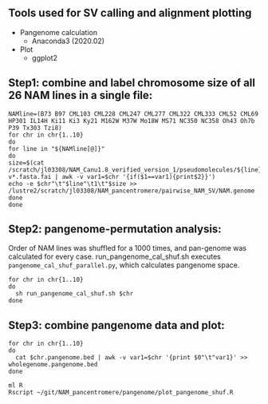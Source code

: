 ## Tools used for SV calling and alignment plotting
- Pangenome calculation
    * Anaconda3 (2020.02)
- Plot
    * ggplot2

## Step1: combine and label chromosome size of all 26 NAM lines in a single file:
```
NAMline=(B73 B97 CML103 CML228 CML247 CML277 CML322 CML333 CML52 CML69 HP301 IL14H Ki11 Ki3 Ky21 M162W M37W Mo18W MS71 NC350 NC358 Oh43 Oh7b P39 Tx303 Tzi8)
for chr in chr{1..10}
do
for line in "${NAMline[@]}"
do
size=$(cat /scratch/jl03308/NAM_Canu1.8_verified_version_1/pseudomolecules/${line}.*pseudomolecules-v*.fasta.fai | awk -v var1=$chr '{if($1==var1){print$2}}')
echo -e $chr"\t"$line"\t1\t"$size >> /lustre2/scratch/jl03308/NAM_pancentromere/pairwise_NAM_SV/NAM.genome
done
done
```
## Step2: pangenome-permutation analysis:
Order of NAM lines was shuffled for a 1000 times, and pan-genome was calculated for every case.
run_pangenome_cal_shuf.sh executes `pangenome_cal_shuf_parallel.py`, which calculates pangenome space.
```
for chr in chr{1..10}
do
  sh run_pangenome_cal_shuf.sh $chr
done
```
## Step3: combine pangenome data and plot:
```
for chr in chr{1..10}
do
  cat $chr.pangenome.bed | awk -v var1=$chr '{print $0"\t"var1}' >> wholegenome.pangenome.bed
done

ml R
Rscript ~/git/NAM_pancentromere/pangenome/plot_pangenome_shuf.R
```
